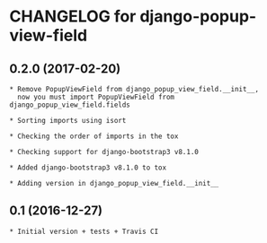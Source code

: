 # CHANGELOG for django-popup-view-field

## 0.2.0 (2017-02-20)

    * Remove PopupViewField from django_popup_view_field.__init__,
      now you must import PopupViewField from django_popup_view_field.fields

    * Sorting imports using isort

    * Checking the order of imports in the tox

    * Checking support for django-bootstrap3 v8.1.0

    * Added django-bootstrap3 v8.1.0 to tox

    * Adding version in django_popup_view_field.__init__

## 0.1 (2016-12-27)

    * Initial version + tests + Travis CI
